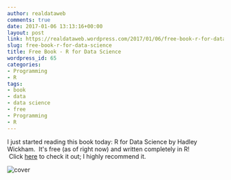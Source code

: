 ```yaml
---
author: realdataweb
comments: true
date: 2017-01-06 13:13:16+00:00
layout: post
link: https://realdataweb.wordpress.com/2017/01/06/free-book-r-for-data-science/
slug: free-book-r-for-data-science
title: Free Book - R for Data Science
wordpress_id: 65
categories:
- Programming
- R
tags:
- book
- data
- data science
- free
- Programming
- R
---
```


I just started reading this book today: R for Data Science by Hadley Wickham.  It's free (as of right now) and written completely in R!  Click [here](http://r4ds.had.co.nz) to check it out; I highly recommend it.




![cover](https://realdataweb.files.wordpress.com/2017/01/cover.png)
